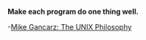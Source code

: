 **Make each program do one thing well.**
     
  -[Mike Gancarz: The UNIX Philosophy](https://en.wikipedia.org/wiki/Unix_philosophy#Mike_Gancarz:_The_UNIX_Philosophy)
              

